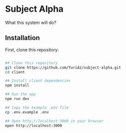 # Subject Alpha

What this system will do?

## Installation

First, clone this repository:

```bash

## Clone this repository
git clone https://github.com/YuriAz/subject-alpha.git
cd client

## Install client dependencies
npm install

## Run the app
npm run dev

## Copy the example .env file
cp .env.example .env

## Open http://localhost:3000 in your browser
open http://localhost:3000

```